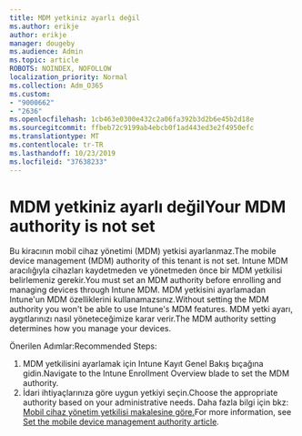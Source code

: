 ```yaml
---
title: MDM yetkiniz ayarlı değil
ms.author: erikje
author: erikje
manager: dougeby
ms.audience: Admin
ms.topic: article
ROBOTS: NOINDEX, NOFOLLOW
localization_priority: Normal
ms.collection: Adm_O365
ms.custom:
- "9000662"
- "2636"
ms.openlocfilehash: 1cb463e0300e432c2a06fa392b3d2b6e45b2d18e
ms.sourcegitcommit: ffbeb72c9199ab4ebcb0f1ad443ed3e2f4950efc
ms.translationtype: MT
ms.contentlocale: tr-TR
ms.lasthandoff: 10/23/2019
ms.locfileid: "37638233"
---
```

# <a name="your-mdm-authority-is-not-set"></a><span data-ttu-id="f8858-102">MDM yetkiniz ayarlı değil</span><span class="sxs-lookup"><span data-stu-id="f8858-102">Your MDM authority is not set</span></span>

<span data-ttu-id="f8858-103">Bu kiracının mobil cihaz yönetimi (MDM) yetkisi ayarlanmaz.</span><span class="sxs-lookup"><span data-stu-id="f8858-103">The mobile device management (MDM) authority of this tenant is not set.</span></span> <span data-ttu-id="f8858-104">Intune MDM aracılığıyla cihazları kaydetmeden ve yönetmeden önce bir MDM yetkilisi belirlemeniz gerekir.</span><span class="sxs-lookup"><span data-stu-id="f8858-104">You must set an MDM authority before enrolling and managing devices through Intune MDM.</span></span> <span data-ttu-id="f8858-105">MDM yetkisini ayarlamadan Intune'un MDM özelliklerini kullanamazsınız.</span><span class="sxs-lookup"><span data-stu-id="f8858-105">Without setting the MDM authority you won't be able to use Intune's MDM features.</span></span> <span data-ttu-id="f8858-106">MDM yetki ayarı, aygıtlarınızı nasıl yöneteceğimize karar verir.</span><span class="sxs-lookup"><span data-stu-id="f8858-106">The MDM authority setting determines how you manage your devices.</span></span>

<span data-ttu-id="f8858-107">Önerilen Adımlar:</span><span class="sxs-lookup"><span data-stu-id="f8858-107">Recommended Steps:</span></span>
1. <span data-ttu-id="f8858-108">MDM yetkilisini ayarlamak için Intune Kayıt Genel Bakış bıçağına gidin.</span><span class="sxs-lookup"><span data-stu-id="f8858-108">Navigate to the Intune Enrollment Overview blade to set the MDM authority.</span></span>
2. <span data-ttu-id="f8858-109">İdari ihtiyaçlarınıza göre uygun yetkiyi seçin.</span><span class="sxs-lookup"><span data-stu-id="f8858-109">Choose the appropriate authority based on your administrative needs.</span></span> <span data-ttu-id="f8858-110">Daha fazla bilgi için bkz: [Mobil cihaz yönetim yetkilisi makalesine göre.](https://docs.microsoft.com/intune/mdm-authority-set)</span><span class="sxs-lookup"><span data-stu-id="f8858-110">For more information, see [Set the mobile device management authority article](https://docs.microsoft.com/intune/mdm-authority-set).</span></span>
